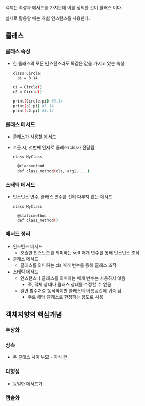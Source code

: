 객체는 속성과 메서드를 가지는데 이를 정의한 것이 클래스 이다.

실제로 활용할 때는 개별 인스턴스를 사용한다.



## 클래스



### 클래스 속성

- 한 클래스의 모든 인스턴스라도 똑같은 값을 가지고 있는 속성

  ```bash
  class Circle:
  	pi = 3.14
  	
  c1 = Circle()
  c2 = Circle()
  
  print(Circle.pi) #3.14
  print(c1.pi) #3.14
  print(c2.pi) #3.14
  ```



### 클래스 메서드

- 클래스가 사용할 메서드

- 호출 시, 첫번째 인자로 클래스(cls)가 전달됨

  ```bash
  class MyClass
  
  	@classmethod
  	def class_method(cls, arg1, ...)
  ```



### 스태틱 메서드

- 인스턴스 변수, 클래스 변수를 전혀 다루지 않는 메서드

  ```bash
  class MyClass
  
  	@staticmethod
  	def class_method()
  ```

  

### 메서드 정리

- 인스턴스 메서드
  - 호출한 인스턴스를 의미하는 self 매개 변수를 통해 인스턴스 조작
- 클래스 메서드
  - 클래스를 의미하는 cls 매개 변수를 통해 클래스 조작
- 스태틱 메서드
  - 인스턴스나 클래스를 의미하는 매개 변수는 사용하지 않음
    - 즉, 객체 상태나 클래스 상태를 수정할 수 없음
  - 일반 함수처럼 동작하지만 클래스의 이름공간에 귀속 됨
    - 주로 해당 클래스로 한정하는 용도로 사용



## 객체지향의 핵심개념



### 추상화



### 상속

- 두 클래스 사이 부모 - 자식 관



### 다형성

- 동일한 메서드가



### 캡슐화

